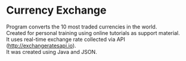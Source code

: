 # Currency Exchange

Program converts the 10 most traded currencies in the world.  
Created for personal training using online tutorials as support material.  
It uses real-time exchange rate collected via API (http://exchangeratesapi.io).  
It was created using Java and JSON.  
